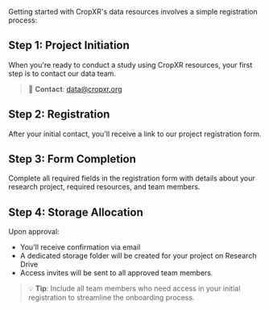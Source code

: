 Getting started with CropXR's data resources involves a simple registration process:

## Step 1: Project Initiation
When you're ready to conduct a study using CropXR resources, your first step is to contact our data team.

> 📧 **Contact**: data@cropxr.org

## Step 2: Registration
After your initial contact, you'll receive a link to our project registration form.

## Step 3: Form Completion
Complete all required fields in the registration form with details about your research project, required resources, and team members.

## Step 4: Storage Allocation
Upon approval:

- You'll receive confirmation via email
- A dedicated storage folder will be created for your project on Research Drive
- Access invites will be sent to all approved team members

> 💡 **Tip**: Include all team members who need access in your initial registration to streamline the onboarding process.
